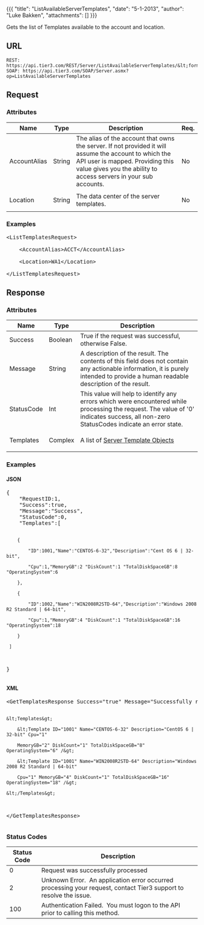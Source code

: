 {{{
  "title": "ListAvailableServerTemplates",
  "date": "5-1-2013",
  "author": "Luke Bakken",
  "attachments": []
}}}

Gets the list of Templates available to the account and location.

## URL

    REST: https://api.tier3.com/REST/Server/ListAvailableServerTemplates/&lt;format&gt;
    SOAP: https://api.tier3.com/SOAP/Server.asmx?op=ListAvailableServerTemplates

## Request
### Attributes
<table>
    <thead>
    <tr>
      <th>Name</th>
      <th>Type</th>
      <th>Description</th>
      <th>Req.</th>
    </tr>
  </thead>
  <tbody>
    <tr>
      <td>AccountAlias</td>
      <td>String</td>
      <td>The alias of the account that owns the server. If not provided it will assume the account to which the API user is mapped. Providing this value gives you the ability to access servers in your sub accounts.</td>
      <td>No</td>
    </tr>
    <tr>
      <td>Location</td>
      <td>String</td>
      <td>The data center of the server templates.</td>
      <td>
        <p>No</p>
      </td>
    </tr>
  </tbody>
</table>

### Examples
<pre>&lt;ListTemplatesRequest&gt;

    &lt;AccountAlias&gt;ACCT&lt;/AccountAlias&gt;

    &lt;Location&gt;WA1&lt;/Location&gt;

&lt;/ListTemplatesRequest&gt;</pre>

## Response
### Attributes
<table>
  <thead>
  <tr>
    <th>Name</th>
    <th>Type</th>
    <th>Description</th>
  </tr>
</thead>
<tbody>
    <tr>
      <td>Success</td>
      <td>Boolean</td>
      <td>True if the request was successful, otherwise False.</td>
    </tr>
    <tr>
      <td>Message</td>
      <td>String</td>
      <td>A description of the result. The contents of this field does not contain any actionable information, it is purely intended to provide a human readable description of the result.</td>
    </tr>
    <tr>
      <td>StatusCode</td>
      <td>Int</td>
      <td>This value will help to identify any errors which were encountered while processing the request. The value of '0' indicates success, all non-zero StatusCodes indicate an error state.</td>
    </tr>
    <tr>
      <td>Templates</td>
      <td>Complex</td>
      <td>
        <p>A list of <a href="/entries/23104781-Server-Template-Object" target="_blank">Server Template Objects</a>
        </p>
      </td>
    </tr>
  </tbody>
</table>

### Examples
<h4>JSON</h4>
<pre>{<br />    "RequestID:1,<br />    "Success":true,<br />    "Message":"Success",<br />    "StatusCode":0,<br />    "Templates":[

        {

            "ID":1001,"Name":"CENTOS-6-32","Description":"Cent OS 6 | 32-bit",

            "Cpu":1,"MemoryGB":2 "DiskCount":1 "TotalDiskSpaceGB":8 "OperatingSystem":6

        },

        {

            "ID":1002,"Name":"WIN2008R2STD-64","Description":"Windows 2008 R2 Standard | 64-bit",

            "Cpu":1,"MemoryGB":4 "DiskCount":1 "TotalDiskSpaceGB":16 "OperatingSystem":18

        }

     ]

}</pre>

<h4>XML</h4>
<pre>&lt;GetTemplatesResponse Success="true" Message="Successfully retrieved templates" StatusCode="0"&gt;

    &lt;Templates&gt;

        &lt;Template ID="1001" Name="CENTOS-6-32" Description="CentOS 6 | 32-bit" Cpu="1"

        MemoryGB="2" DiskCount="1" TotalDiskSpaceGB="8" OperatingSystem="6" /&gt;

        &lt;Template ID="1001" Name="WIN2008R2STD-64" Description="Windows 2008 R2 Standard | 64-bit" 

        Cpu="1" MemoryGB="4" DiskCount="1" TotalDiskSpaceGB="16" OperatingSystem="18" /&gt;

    &lt;/Templates&gt;

&lt;/GetTemplatesResponse&gt;</pre>

### Status Codes
<table>
    <thead>
  <tr>
    <th>Status Code</th>
    <th>Description</th>
  </tr>
  </thead>
  <tbody>
    <tr>
      <td>0</td>
      <td>Request was successfully processed</td>
    </tr>
    <tr>
      <td>2</td>
      <td>Unknown Error. &nbsp;An application error occurred processing your request, contact Tier3 support to resolve the issue.</td>
    </tr>
    <tr>
      <td>100</td>
      <td>Authentication Failed. &nbsp;You must logon to the API prior to calling this method.</td>
    </tr>
  </tbody>
</table>